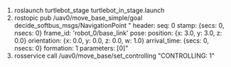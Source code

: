 1. roslaunch turtlebot_stage turtlebot_in_stage.launch
2. rostopic pub /uav0/move_base_simple/goal decide_softbus_msgs/NavigationPoint "
   header:
   seq: 0
   stamp: {secs: 0, nsecs: 0}
   frame_id: 'robot_0/base_link'
   pose:
   position: {x: 3.0, y: 3.0, z: 0.0}
   orientation: {x: 0.0, y: 0.0, z: 0.0, w: 1.0}
   arrival_time: {secs: 0, nsecs: 0}
   formation: 1
   parameters: [0]"
3. rosservice call /uav0/move_base/set_controlling "CONTROLLING: 1"
